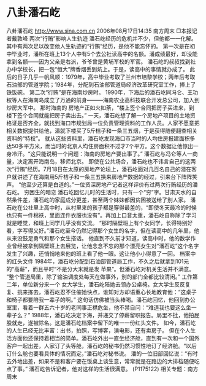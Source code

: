 # 八卦潘石屹

八卦潘石屹
http://www.sina.com.cn 2006年08月17日14:35 南方周末
□本报记者戴敦峰
两次“行贿”影响人生轨迹
潘石屹经历的危机并不少，但他都一一化解。其中有两次足以改变他人生轨迹的“行贿”经历，是他不能忘怀的。
第一次是在初中毕业时，潘所在班上13个人中有5个去公社读高中的名额。潘成绩最好，却没能拿到名额——因为父亲是右派，爷爷曾是黄埔军校的军官。
潘石屹的叔叔找到社办中学校长，把一包“恒大”牌香烟丢到炕上。于是，读高中的事情就办成了。
此后的日子几乎一帆风顺：1979年，高中毕业考取了兰州市培黎学校；两年后考取石油部的管道学院；1984年，分配到石油部管道局经济改革研究室工作，捧上了铁饭碗。
第二次“行贿”是在海南炒房时。
1990年，下海后的潘石屹同冯仑、王功权等人在海南岛成立了万通的前身———海南农业高科技联合开发总公司，加入到炒房大军中。
那时海南的
房地产正如火如荼，“楼上签个合同把房子买进来，到楼下签个合同就能把房子卖出去。”
一天，潘石屹想了解一个房地产项目的土地资格证是否齐全，就找到海口市规划局一位负责管理资料的工作人员。人家不愿意把相关数据提供给他，潘就下楼买了5斤桔子和一条三五烟，于是获得随便翻查相关资料的“特权”。
就从这些资料里，潘石屹发现海口市当时的人均住房报建面积多达50多平方米，而当时的北京人均住房面积不过才7个平方。这个数据让他惊出一身冷汗。“这只能说明一个问题：海南的房地产要出事了。”
潘石屹与冯仑等人一商量，决定离开海南岛，移师北京。
即使在公共场合，潘石屹也不讳言自己的这两次“行贿”经历。7月18日在太原的房地产论坛上，潘石屹面对几百名自己的潜在客户就讲述了在海南用5斤桔子和一条三五换来房地产数据的经过，引来台下阵阵笑声。
“他至少还算是白道的。”一位资深房地产记者这样评价有过两次行贿经历的潘石屹。
穷困生的暗恋
潘石屹回忆儿时的生活时，只有一个“穷”字。甘肃天水的自然条件差，潘石屹的家庭成分更差，甚至两个妹妹都因贫困被送给了别人家。
潘石屹在公社里上高中时，从村里来的孩子都是穿得最差的，“即使冬天最冷的时候也只有一件棉袄，里面连件衣服也没有”。再加上口音太重，潘石屹自称除了学习就是睡觉，和班上同学几乎没有交流。
“那时隔壁班上有个女同学，长得特别好看，字写得又好。”潘石屹至今仍然记得那个女生的名字，但在读高中的几年里，他从来没鼓足勇气和那个女生搭话。
他直到不久前才知道，读高中时，他的数学作业曾经被拿到隔壁班上去展览，让他念念不忘的那个漂亮女生对“潘石屹”这个名字发生了兴趣，还悄悄地来他的班上看了他一眼。这让他小小得意了一回。
档案中的红头文件
1984年，潘石屹分配到石油部管道局工作，不久之后就拿到101元的“高薪”，而且平时“不是分大米就是发
苹果”。但潘石屹对机关生活并不满意。
“整个管道局里，除了输油调度处每天在做事外，别的部门全都比较清闲。”
工作第二年，单位新分来一个
女大学生，潘石屹陪她去领办公桌椅。女大学生反反复复、挑来拣去，潘石屹忍不住催她快点，谁知对方却语重心长地教育他：“这桌子和椅子都要陪我一辈子的啊。”
这句话仿佛被当头棒喝。潘石屹回忆，他回到办公室里，看着一群五六十岁的老同事正襟危坐，他不禁自问：“难道我也要这么坐一辈子么？”
1988年，潘石屹决定下海，并递交了停薪留职报告。局里不批，他拍屁股就走，遂被除名。这是潘石屹档案中留下的唯一一份红头文件。
如今，潘石屹的人生已经无比丰富：出书，拍照，写博客，演电影，还有卖房子。
但在个人生活方面他还保持着相当的简单。潘石屹外出一直坐经济舱，直到有一次和一个国外客户一起出差，人家订了头等舱，潘石屹的秘书仍然习惯性地订了经济舱。“以后订什么舱也要看具体的情况而定。”潘石屹对秘书说。
潘的一位旧部回忆说：“有时去外地出差，如果不是和客户要在饭桌上谈生意，常常就是在路边的大排档随便吃点了事。”
潘石屹告诉记者，他对这样的生活很满意。
(P1175122)
相关专题：南方周末 

